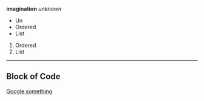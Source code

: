 **imagination**
*unknown*

- Un
- Ordered
- List

1. Ordered
2. List

---
Block
of
Code
---

[Google something](https://www.google.com)

